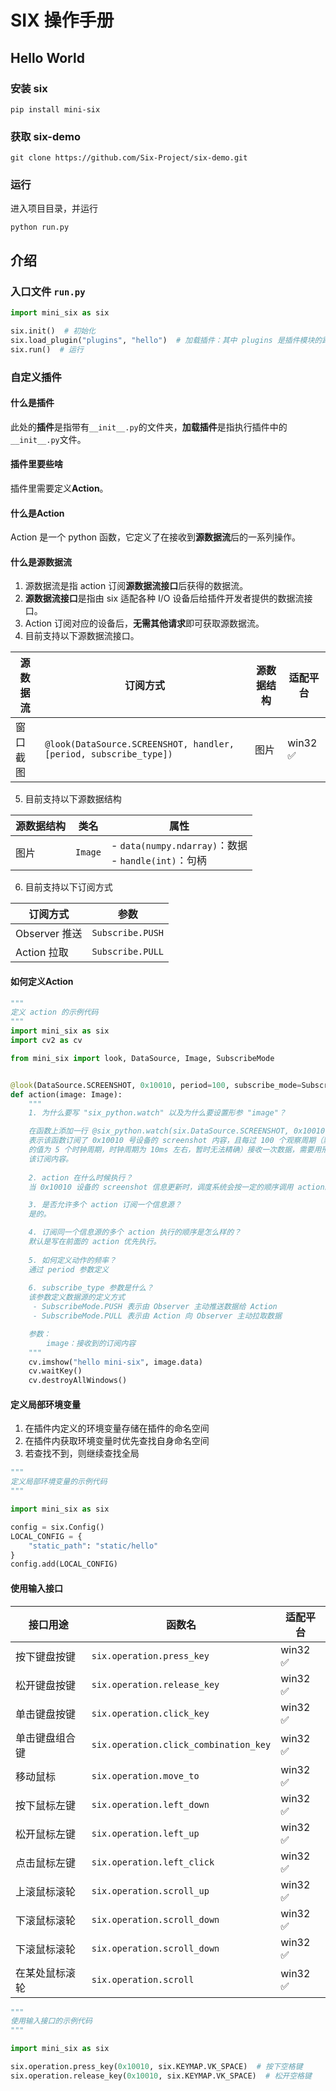 # SIX 操作手册

## Hello World

### 安装 six

```shell
pip install mini-six
```

### 获取 six-demo

```shell
git clone https://github.com/Six-Project/six-demo.git
```

### 运行

进入项目目录，并运行

```shell
python run.py
```

## 介绍

### 入口文件 `run.py`

```python
import mini_six as six

six.init()  # 初始化
six.load_plugin("plugins", "hello")  # 加载插件：其中 plugins 是插件模块的路径，支持绝对路径和相对路径，hello 是插件名称
six.run()  # 运行

```

### 自定义插件

#### 什么是插件

此处的**插件**是指带有`__init__.py`的文件夹，**加载插件**是指执行插件中的`__init__.py`文件。

#### 插件里要些啥

插件里需要定义**Action**。

#### 什么是Action

Action 是一个 python 函数，它定义了在接收到**源数据流**后的一系列操作。

#### 什么是源数据流

1. 源数据流是指 action 订阅**源数据流接口**后获得的数据流。
2. **源数据流接口**是指由 six 适配各种 I/O 设备后给插件开发者提供的数据流接口。
3. Action 订阅对应的设备后，**无需其他请求**即可获取源数据流。
4. 目前支持以下源数据流接口。

| 源数据流 | 订阅方式                                                                | 源数据结构 | 适配平台 |
|------|---------------------------------------------------------------------|-------|------|
| 窗口截图 | `@look(DataSource.SCREENSHOT, handler, [period, subscribe_type])`   | 图片    |  win32 ✅ |

5. 目前支持以下源数据结构

| 源数据结构 | 类名      | 属性                                                |
|-------|---------|---------------------------------------------------|
| 图片    | `Image` | - `data(numpy.ndarray)`：数据<br/>- `handle(int)`：句柄 |

6. 目前支持以下订阅方式

| 订阅方式        | 参数               |
|-------------|------------------|
| Observer 推送 | `Subscribe.PUSH` |
| Action 拉取   | `Subscribe.PULL` |

#### 如何定义Action

```python
"""
定义 action 的示例代码
"""
import mini_six as six
import cv2 as cv

from mini_six import look, DataSource, Image, SubscribeMode


@look(DataSource.SCREENSHOT, 0x10010, period=100, subscribe_mode=SubscribeMode.PULL)
def action(image: Image):
    """
    1. 为什么要写 "six_python.watch" 以及为什么要设置形参 "image"？

    在函数上添加一行 @six_python.watch(six.DataSource.SCREENSHOT, 0x10010,period=100)
    表示该函数订阅了 0x10010 号设备的 screenshot 内容，且每过 100 个观察周期（默认 1 个观察周期
    的值为 5 个时钟周期，时钟周期为 10ms 左右，暂时无法精确）接收一次数据，需要用形参 image 去接收
    该订阅内容。
    
    2. action 在什么时候执行？
    当 0x10010 设备的 screenshot 信息更新时，调度系统会按一定的顺序调用 action。

    3. 是否允许多个 action 订阅一个信息源？
    是的。

    4. 订阅同一个信息源的多个 action 执行的顺序是怎么样的？
    默认是写在前面的 action 优先执行。
    
    5. 如何定义动作的频率？
    通过 period 参数定义
    
    6. subscribe_type 参数是什么？
    该参数定义数据源的定义方式
     - SubscribeMode.PUSH 表示由 Observer 主动推送数据给 Action
     - SubscribeMode.PULL 表示由 Action 向 Observer 主动拉取数据

    参数：
        image：接收到的订阅内容
    """
    cv.imshow("hello mini-six", image.data)
    cv.waitKey()
    cv.destroyAllWindows()

```

#### 定义局部环境变量

1. 在插件内定义的环境变量存储在插件的命名空间
2. 在插件内获取环境变量时优先查找自身命名空间
3. 若查找不到，则继续查找全局

```python
"""
定义局部环境变量的示例代码
"""

import mini_six as six

config = six.Config()
LOCAL_CONFIG = {
    "static_path": "static/hello"
}
config.add(LOCAL_CONFIG)
```

#### 使用输入接口

| 接口用途    | 函数名                                   | 适配平台     |
|---------|---------------------------------------|----------|
| 按下键盘按键  | `six.operation.press_key`             | win32 ✅  |
| 松开键盘按键  | `six.operation.release_key`           | win32 ✅  |
| 单击键盘按键  | `six.operation.click_key`             | win32 ✅  |
| 单击键盘组合键 | `six.operation.click_combination_key` | win32 ✅  |
| 移动鼠标    | `six.operation.move_to`               | win32 ✅  |
| 按下鼠标左键  | `six.operation.left_down`             | win32 ✅  |
| 松开鼠标左键  | `six.operation.left_up`               | win32 ✅  |
| 点击鼠标左键  | `six.operation.left_click`            | win32 ✅  |
| 上滚鼠标滚轮  | `six.operation.scroll_up`             | win32 ✅  |
| 下滚鼠标滚轮  | `six.operation.scroll_down`           | win32 ✅  |
| 下滚鼠标滚轮  | `six.operation.scroll_down`           | win32 ✅  |
| 在某处鼠标滚轮 | `six.operation.scroll`                | win32 ✅  |

```python
"""
使用输入接口的示例代码
"""

import mini_six as six

six.operation.press_key(0x10010, six.KEYMAP.VK_SPACE)  # 按下空格键
six.operation.release_key(0x10010, six.KEYMAP.VK_SPACE)  # 松开空格键

```